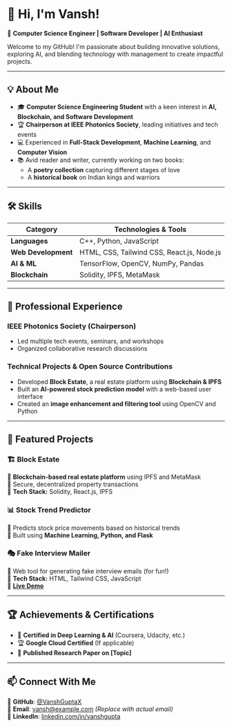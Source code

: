 # 👋 Hi, I'm Vansh!  

🚀 **Computer Science Engineer | Software Developer | AI Enthusiast**  

Welcome to my GitHub! I'm passionate about building innovative solutions, exploring AI, and blending technology with management to create impactful projects.  

---

## 💡 About Me  

- 🎓 **Computer Science Engineering Student** with a keen interest in **AI, Blockchain, and Software Development**  
- 🏆 **Chairperson at IEEE Photonics Society**, leading initiatives and tech events  
- 💻 Experienced in **Full-Stack Development**, **Machine Learning**, and **Computer Vision**  
- 📚 Avid reader and writer, currently working on two books:  
  - A **poetry collection** capturing different stages of love  
  - A **historical book** on Indian kings and warriors  

---

## 🛠️ Skills  

| **Category**         | **Technologies & Tools** |
|----------------------|------------------------|
| **Languages**       | C++, Python, JavaScript |
| **Web Development** | HTML, CSS, Tailwind CSS, React.js, Node.js |
| **AI & ML**         | TensorFlow, OpenCV, NumPy, Pandas |
| **Blockchain**      | Solidity, IPFS, MetaMask |

---

## 💼 Professional Experience  

### **IEEE Photonics Society (Chairperson)**  
- Led multiple tech events, seminars, and workshops  
- Organized collaborative research discussions  

### **Technical Projects & Open Source Contributions**  
- Developed **Block Estate**, a real estate platform using **Blockchain & IPFS**  
- Built an **AI-powered stock prediction model** with a web-based user interface  
- Created an **image enhancement and filtering tool** using OpenCV and Python  

---

## 🚀 Featured Projects  

### 🏗️ Block Estate  
🔹 **Blockchain-based real estate platform** using IPFS and MetaMask  
🔹 Secure, decentralized property transactions  
🔹 **Tech Stack:** Solidity, React.js, IPFS  

### 📊 Stock Trend Predictor  
🔹 Predicts stock price movements based on historical trends  
🔹 Built using **Machine Learning, Python, and Flask**  

### 🎭 Fake Interview Mailer  
🔹 Web tool for generating fake interview emails (for fun!)  
🔹 **Tech Stack:** HTML, Tailwind CSS, JavaScript  
🔹 **[Live Demo](https://vanshguptax.github.io/FakeinterviewMailer/)**  

---

## 🏆 Achievements & Certifications  

- 🏅 **Certified in Deep Learning & AI** (Coursera, Udacity, etc.)  
- 🏆 **Google Cloud Certified** (If applicable)  
- 📜 **Published Research Paper on [Topic]**  

---

## 📫 Connect With Me  

📌 **GitHub**: [@VanshGuptaX](https://github.com/VanshGuptaX)  
📌 **Email**: vansh@example.com *(Replace with actual email)*  
📌 **LinkedIn**: [linkedin.com/in/vanshgupta](https://linkedin.com/in/vanshgupta)  
